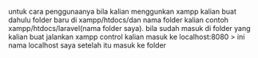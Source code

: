 untuk cara penggunaanya bila kalian menggunkan xampp kalian buat dahulu folder baru di xampp/htdocs/dan nama folder kalian 
contoh xampp/htdocs/laravel(nama folder saya).
bila sudah masuk di folder yang kalian buat
jalankan xampp control kalian masuk ke localhost:8080 > ini nama localhost saya
setelah itu masuk ke folder
